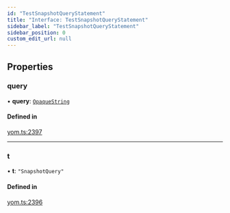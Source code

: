 ```yaml
---
id: "TestSnapshotQueryStatement"
title: "Interface: TestSnapshotQueryStatement"
sidebar_label: "TestSnapshotQueryStatement"
sidebar_position: 0
custom_edit_url: null
---
```


## Properties

### query

• **query**: [`OpaqueString`](../modules.md#opaquestring)

#### Defined in

[yom.ts:2397](https://github.com/yolmio/boost/blob/964b449/src/yom.ts#L2397)

___

### t

• **t**: ``"SnapshotQuery"``

#### Defined in

[yom.ts:2396](https://github.com/yolmio/boost/blob/964b449/src/yom.ts#L2396)
